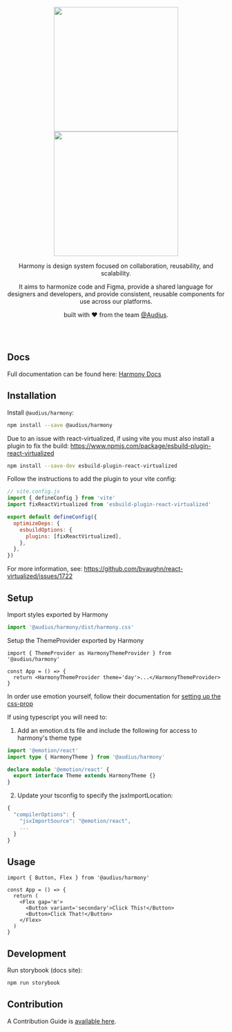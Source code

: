 <p align="center">
  <img height="288px" src="https://github.com/AudiusProject/audius-protocol/blob/main/packages/harmony/src/storybook/assets/harmonyLogoDark.png#gh-dark-mode-only">
  <img height="288px" src="https://github.com/AudiusProject/audius-protocol/blob/main/packages/harmony/src/storybook/assets/harmonyLogo.png?raw=true#gh-light-mode-only">

  <p align="center">
    Harmony is design system focused on collaboration, reusability, and scalability.
  </p>
  <p align="center">
    It aims to harmonize code and Figma, provide a shared language for designers and developers, and provide consistent, reusable components for use across our platforms.
  </p>
  <p align="center">
    built with ❤️ from the team <a href="https://audius.org">@Audius</a>.
  </p>
</p>

<br />
<br />

## Docs

Full documentation can be found here: [Harmony Docs](https://harmony.audius.co)

## Installation

Install `@audius/harmony`:

```bash
npm install --save @audius/harmony
```

Due to an issue with react-virtualized, if using vite you must also install a plugin to fix the build:
https://www.npmjs.com/package/esbuild-plugin-react-virtualized

```bash
npm install --save-dev esbuild-plugin-react-virtualized
```

Follow the instructions to add the plugin to your vite config:
```js
// vite.config.js
import { defineConfig } from 'vite'
import fixReactVirtualized from 'esbuild-plugin-react-virtualized'

export default defineConfig({
  optimizeDeps: {
    esbuildOptions: {
      plugins: [fixReactVirtualized],
    },
  },
})
```

For more information, see:
https://github.com/bvaughn/react-virtualized/issues/1722

## Setup

Import styles exported by Harmony

```ts
import '@audius/harmony/dist/harmony.css'
```

Setup the ThemeProvider exported by Harmony

```tsx
import { ThemeProvider as HarmonyThemeProvider } from '@audius/harmony'

const App = () => {
  return <HarmonyThemeProvider theme='day'>...</HarmonyThemeProvider>
}
```

In order use emotion yourself, follow their documentation for [setting up the css-prop](https://emotion.sh/docs/css-prop)

If using typescript you will need to:

1. Add an emotion.d.ts file and include the following for access to harmony's theme type

```ts
import '@emotion/react'
import type { HarmonyTheme } from '@audius/harmony'

declare module '@emotion/react' {
  export interface Theme extends HarmonyTheme {}
}
```

2. Update your tsconfig to specify the jsxImportLocation:

```ts
{
  "compilerOptions": {
    "jsxImportSource": "@emotion/react",
    ...
  }
}
```

## Usage

```tsx
import { Button, Flex } from '@audius/harmony'

const App = () => {
  return (
    <Flex gap='m'>
      <Button variant='secondary'>Click This!</Button>
      <Button>Click That!</Button>
    </Flex>
  )
}
```

## Development

Run storybook (docs site):

```bash
npm run storybook
```

## Contribution

A Contribution Guide is [available here](https://www.notion.so/audiusproject/Submitting-for-Design-Updates-52a8bc3bb68747818a96d2721bace27f).
